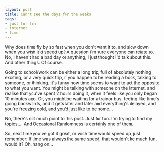 ```yaml
---
layout: post
title: Can't see the days for the weeks
tags:
- just for fun
- internet
- time
---
```

<p>Why does time fly by so fast when you don't want it to, and slow down when you wish it'd speed up? A question I'm sure everyone can relate to. No, I haven't had a bad day or anything, I just thought I'd talk about this. And other things. Of course.</p>

<p>Going to school/work can be either a long trip, full of absolutely nothing exciting, or a very quick trip, if you happen to be reading a book, talking to someone, or thinking. It's funny how time seems to want to act the opposite to what you want. You might be talking with someone on the Internet, and realise that you've spent 2 hours doing it, when it feels like you only began 10 minutes ago. Or, you might be waiting for a trainor bus, feeling like time's going backwards, and it gets later and later and everything's delayed, and you're freezing cold, and you'd just like to be home...</p>

<p>No, there's not much point to this post. Just for fun. I'm trying to find my topics.... And Occasional Randomness is certainly one of them.</p>

<P>So, next time you've got it great, or wish time would speed up, just remember: If time was always the same speed, that wouldn't be much fun, would it? Oh, hang on...</p>

